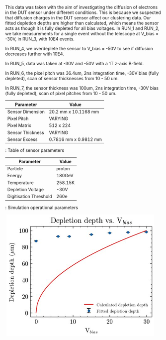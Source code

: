 This data was taken with the aim of investigating the diffusion of electrons in the DUT sensor under different conditions. This is because we suspected that diffusion charges in the DUT sensor affect our clustering data. Our fitted depletion depths are higher than calculated, which means the sensor acts as though it is fully depleted for all bias voltages. In RUN_1 and RUN_2, we take measurements for a single event without the telescope at V_bias = -30V, in RUN_3, with 10E4 events.

In RUN_4, we overdeplete the sensor to V_bias = -50V to see if diffusion decreases further with 10E4.

In RUN_5, data was taken at -30V and -50V with a 1T z-axis B-field.

In RUN_6, the pixel pitch was 36.4um, 2ns integration time, -30V bias (fully depleted), scan of sensor thicknesses from 10 - 50 um.

In RUN_7, the sensor thickness was 100um, 2ns integration time, -30V bias (fully depleted), scan of pixel pitches from 10 - 50 um.

| Parameter        | Value                 |
|------------------|-----------------------|
| Sensor Dimension | 20.2 mm x 10.1168 mm  |
| Pixel Pitch      | VARYING               |
| Pixel Matrix     | 512 x 224             |
| Sensor Thickness | VARYING               |
| Sensor Excess    | 0.7816 mm x 0.9812 mm |

: Table of sensor parameters

| Parameter              | Value   |
|------------------------|---------|
| Particle               | proton  |
| Energy                 | 180GeV  |
| Temperature            | 258.15K |
| Depletion Voltage      | -30V    |
| Digitisation Threshold | 260e    |

: Simulation operational parameters

 ![Depletion depth vs. Sensor bias voltage](images/Depletion_depth_linear_fit_comparison-02.png)
